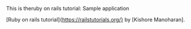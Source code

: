This is theruby on rails tutorial: Sample application 

[Ruby on rails tutorial]{https://railstutorials.org/} by [Kishore Manoharan].